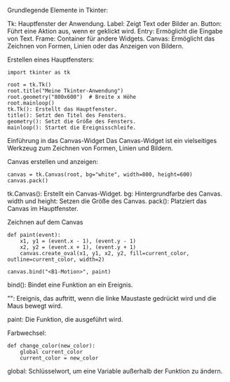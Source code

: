 Grundlegende Elemente in Tkinter:

Tk: Hauptfenster der Anwendung.
Label: Zeigt Text oder Bilder an.
Button: Führt eine Aktion aus, wenn er geklickt wird.
Entry: Ermöglicht die Eingabe von Text.
Frame: Container für andere Widgets.
Canvas: Ermöglicht das Zeichnen von Formen, Linien oder das Anzeigen von Bildern.

Erstellen eines Hauptfensters:


    import tkinter as tk

    root = tk.Tk()
    root.title("Meine Tkinter-Anwendung")
    root.geometry("800x600")  # Breite x Höhe
    root.mainloop()
    tk.Tk(): Erstellt das Hauptfenster.
    title(): Setzt den Titel des Fensters.
    geometry(): Setzt die Größe des Fensters.
    mainloop(): Startet die Ereignisschleife.


Einführung in das Canvas-Widget
Das Canvas-Widget ist ein vielseitiges Werkzeug zum Zeichnen von Formen, Linien und Bildern.

Canvas erstellen und anzeigen:

    canvas = tk.Canvas(root, bg="white", width=800, height=600)
    canvas.pack()


tk.Canvas(): Erstellt ein Canvas-Widget.
bg: Hintergrundfarbe des Canvas.
width und height: Setzen die Größe des Canvas.
pack(): Platziert das Canvas im Hauptfenster.


Zeichnen auf dem Canvas

    def paint(event):
        x1, y1 = (event.x - 1), (event.y - 1)
        x2, y2 = (event.x + 1), (event.y + 1)
        canvas.create_oval(x1, y1, x2, y2, fill=current_color, outline=current_color, width=2)

    canvas.bind("<B1-Motion>", paint)


bind(): Bindet eine Funktion an ein Ereignis.

"<B1-Motion>": Ereignis, das auftritt, wenn die linke Maustaste gedrückt wird und die Maus bewegt wird.

paint: Die Funktion, die ausgeführt wird.

Farbwechsel:

    def change_color(new_color):
        global current_color
        current_color = new_color


global: Schlüsselwort, um eine Variable außerhalb der Funktion zu ändern.




